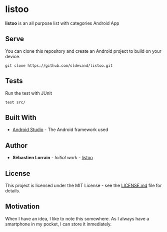 # listoo

**listoo** is an all purpose list with categories Android App 

## Serve
You can clone this repository and create an Android project to build on your device.
```
git clone https://github.com/sldevand/listoo.git
```
## Tests

Run the test with JUnit
```
test src/
```
## Built With

* [Android Studio](https://developer.android.com/studio/) - The Android framework used

## Author

* **Sébastien Lorrain** - *Initial work* - [listoo](https://github.com/sldevand/listoo)

## License

This project is licensed under the MIT License - see the [LICENSE.md](LICENSE.md) file for details.

## Motivation
When I have an idea, I like to note this somewhere.
As I always have a smartphone in my pocket, I can store it inmediately.
